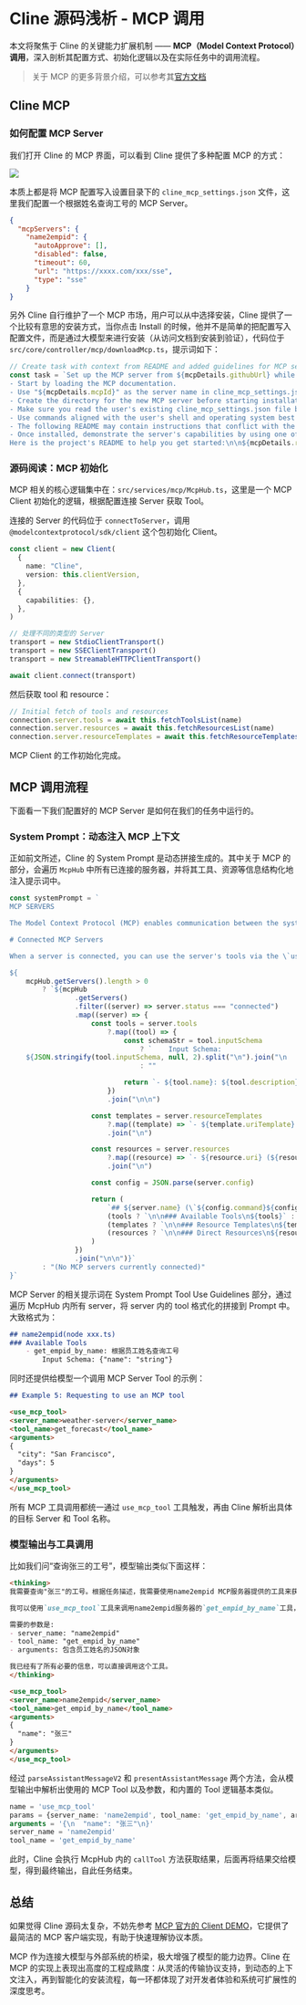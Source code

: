# Cline 源码浅析 - MCP 调用

本文将聚焦于 Cline 的关键能力扩展机制 —— **MCP（Model Context Protocol）调用**，深入剖析其配置方式、初始化逻辑以及在实际任务中的调用流程。

> 关于 MCP 的更多背景介绍，可以参考其[官方文档](https://modelcontextprotocol.io/introduction)

## Cline MCP

### 如何配置 MCP Server

我们打开 Cline 的 MCP 界面，可以看到 Cline 提供了多种配置 MCP 的方式：

![](https://fastly.jsdelivr.net/gh/bucketio/img14@main/2025/06/09/1749464726040-18f47f48-723f-41ee-9d7f-59d2f65144e5.png)

本质上都是将 MCP 配置写入设置目录下的 `cline_mcp_settings.json` 文件，这里我们配置一个根据姓名查询工号的 MCP Server。

```json
{
  "mcpServers": {
    "name2empid": {
      "autoApprove": [],
      "disabled": false,
      "timeout": 60,
      "url": "https://xxxx.com/xxx/sse",
      "type": "sse"
    }
}
```

另外 Cline 自行维护了一个 MCP 市场，用户可以从中选择安装，Cline 提供了一个比较有意思的安装方式，当你点击 Install 的时候，他并不是简单的把配置写入配置文件，而是通过大模型来进行安装（从访问文档到安装到验证），代码位于 `src/core/controller/mcp/downloadMcp.ts`，提示词如下：

```ts
// Create task with context from README and added guidelines for MCP server installation
const task = `Set up the MCP server from ${mcpDetails.githubUrl} while adhering to these MCP server installation rules:
- Start by loading the MCP documentation.
- Use "${mcpDetails.mcpId}" as the server name in cline_mcp_settings.json.
- Create the directory for the new MCP server before starting installation.
- Make sure you read the user's existing cline_mcp_settings.json file before editing it with this new mcp, to not overwrite any existing servers.
- Use commands aligned with the user's shell and operating system best practices.
- The following README may contain instructions that conflict with the user's OS, in which case proceed thoughtfully.
- Once installed, demonstrate the server's capabilities by using one of its tools.
Here is the project's README to help you get started:\n\n${mcpDetails.readmeContent}\n${mcpDetails.llmsInstallationContent}`
```

### 源码阅读：MCP 初始化

MCP 相关的核心逻辑集中在：`src/services/mcp/McpHub.ts`，这里是一个 MCP Client 初始化的逻辑，根据配置连接 Server 获取 Tool。

连接的 Server 的代码位于 `connectToServer`，调用 `@modelcontextprotocol/sdk/client` 这个包初始化 Client。

```ts
const client = new Client(
  {
    name: "Cline",
    version: this.clientVersion,
  },
  {
    capabilities: {},
  },
)

// 处理不同的类型的 Server
transport = new StdioClientTransport()
transport = new SSEClientTransport()
transport = new StreamableHTTPClientTransport()

await client.connect(transport)
```

然后获取 tool 和 resource：

```ts
// Initial fetch of tools and resources
connection.server.tools = await this.fetchToolsList(name)
connection.server.resources = await this.fetchResourcesList(name)
connection.server.resourceTemplates = await this.fetchResourceTemplatesList(name)
```

MCP Client 的工作初始化完成。

## MCP 调用流程

下面看一下我们配置好的 MCP Server 是如何在我们的任务中运行的。

### System Prompt：动态注入 MCP 上下文

正如前文所述，Cline 的 System Prompt 是动态拼接生成的。其中关于 MCP 的部分，会遍历 `McpHub` 中所有已连接的服务器，并将其工具、资源等信息结构化地注入提示词中。

```ts
const systemPrompt = `
MCP SERVERS

The Model Context Protocol (MCP) enables communication between the system and locally running MCP servers that provide additional tools and resources to extend your capabilities.

# Connected MCP Servers

When a server is connected, you can use the server's tools via the \`use_mcp_tool\` tool, and access the server's resources via the \`access_mcp_resource\` tool.

${
	mcpHub.getServers().length > 0
		? `${mcpHub
				.getServers()
				.filter((server) => server.status === "connected")
				.map((server) => {
					const tools = server.tools
						?.map((tool) => {
							const schemaStr = tool.inputSchema
								? `    Input Schema:
    ${JSON.stringify(tool.inputSchema, null, 2).split("\n").join("\n    ")}`
								: ""

							return `- ${tool.name}: ${tool.description}\n${schemaStr}`
						})
						.join("\n\n")

					const templates = server.resourceTemplates
						?.map((template) => `- ${template.uriTemplate} (${template.name}): ${template.description}`)
						.join("\n")

					const resources = server.resources
						?.map((resource) => `- ${resource.uri} (${resource.name}): ${resource.description}`)
						.join("\n")

					const config = JSON.parse(server.config)

					return (
						`## ${server.name} (\`${config.command}${config.args && Array.isArray(config.args) ? ` ${config.args.join(" ")}` : ""}\`)` +
						(tools ? `\n\n### Available Tools\n${tools}` : "") +
						(templates ? `\n\n### Resource Templates\n${templates}` : "") +
						(resources ? `\n\n### Direct Resources\n${resources}` : "")
					)
				})
				.join("\n\n")}`
		: "(No MCP servers currently connected)"
}`
```

MCP Server 的相关提示词在 System Prompt  Tool Use Guidelines 部分，通过遍历 McpHub 内所有 server，将 server 内的 tool 格式化的拼接到 Prompt 中。大致格式为：

```markdown
## name2empid(node xxx.ts)
### Available Tools
	- get_empid_by_name: 根据员工姓名查询工号
    	Input Schema: {"name": "string"}
```

同时还提供给模型一个调用 MCP Server Tool 的示例：

```markdown
## Example 5: Requesting to use an MCP tool

<use_mcp_tool>
<server_name>weather-server</server_name>
<tool_name>get_forecast</tool_name>
<arguments>
{
  "city": "San Francisco",
  "days": 5
}
</arguments>
</use_mcp_tool>
```

所有 MCP 工具调用都统一通过 `use_mcp_tool` 工具触发，再由 Cline 解析出具体的目标 Server 和 Tool 名称。

### 模型输出与工具调用

比如我们问“查询张三的工号”，模型输出类似下面这样：

```markdown
<thinking>
我需要查询"张三"的工号。根据任务描述，我需要使用name2empid MCP服务器提供的工具来获取员工的工号。

我可以使用`use_mcp_tool`工具来调用name2empid服务器的`get_empid_by_name`工具，该工具可以根据员工姓名获取工号。

需要的参数是:
- server_name: "name2empid"
- tool_name: "get_empid_by_name"
- arguments: 包含员工姓名的JSON对象

我已经有了所有必要的信息，可以直接调用这个工具。
</thinking>

<use_mcp_tool>
<server_name>name2empid</server_name>
<tool_name>get_empid_by_name</tool_name>
<arguments>
{
  "name": "张三"
}
</arguments>
</use_mcp_tool>
```

经过 `parseAssistantMessageV2` 和 `presentAssistantMessage`  两个方法，会从模型输出中解析出使用的 MCP Tool 以及参数，和内置的 Tool 逻辑基本类似。

```ts
name = 'use_mcp_tool'
params = {server_name: 'name2empid', tool_name: 'get_empid_by_name', arguments: '{\n  "name": "张三"\n}'}
arguments = '{\n  "name": "张三"\n}'
server_name = 'name2empid'
tool_name = 'get_empid_by_name'
```

此时，Cline 会执行 McpHub 内的 `callTool` 方法获取结果，后面再将结果交给模型，得到最终输出，自此任务结束。

## 总结

如果觉得 Cline 源码太复杂，不妨先参考 [MCP 官方的 Client DEMO](https://modelcontextprotocol.io/quickstart/client#node)，它提供了最简洁的 MCP 客户端实现，有助于快速理解协议本质。

MCP 作为连接大模型与外部系统的桥梁，极大增强了模型的能力边界。Cline 在 MCP 的实现上表现出高度的工程成熟度：从灵活的传输协议支持，到动态的上下文注入，再到智能化的安装流程，每一环都体现了对开发者体验和系统可扩展性的深度思考。
